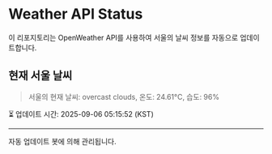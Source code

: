 
# Weather API Status

이 리포지토리는 OpenWeather API를 사용하여 서울의 날씨 정보를 자동으로 업데이트합니다.

## 현재 서울 날씨
> 서울의 현재 날씨: overcast clouds, 온도: 24.61°C, 습도: 96%

⏳ 업데이트 시간: 2025-09-06 05:15:52 (KST)

---
자동 업데이트 봇에 의해 관리됩니다.
